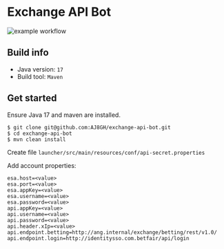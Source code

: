 # Exchange API Bot

![example workflow](https://github.com/AJ8GH/exchange-api-bot/actions/workflows/push-to-main.yml/badge.svg)

## Build info 

- Java version: `17`
- Build tool: `Maven`

## Get started

Ensure Java 17 and maven are installed.

```shell
$ git clone git@github.com:AJ8GH/exchange-api-bot.git
$ cd exchange-api-bot
$ mvn clean install
```

Create file `launcher/src/main/resources/conf/api-secret.properties`

Add account properties:

```
esa.host=<value>
esa.port=<value>
esa.appKey=<value>
esa.username=<value>
esa.password=<value>
api.appKey=<value>
api.username=<value>
api.password=<value>
api.header.xIp=<value>
api.endpoint.betting=http://ang.internal/exchange/betting/rest/v1.0/
api.endpoint.login=http://identitysso.com.betfair/api/login
```
